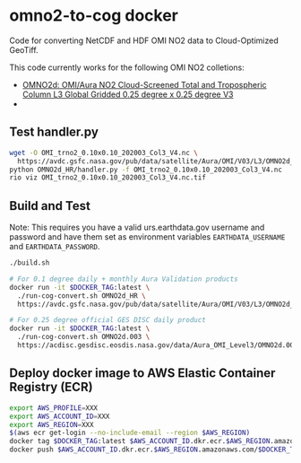 # omno2-to-cog docker

Code for converting NetCDF and HDF OMI NO2 data to Cloud-Optimized GeoTiff.

This code currently works for the following OMI NO2 colletions:
* [OMNO2d: OMI/Aura NO2 Cloud-Screened Total and Tropospheric Column L3 Global Gridded 0.25 degree x 0.25 degree V3](https://acdisc.gesdisc.eosdis.nasa.gov/data/Aura_OMI_Level3/OMNO2d.003/)
* 


## Test handler.py

```bash
wget -O OMI_trno2_0.10x0.10_202003_Col3_V4.nc \
  https://avdc.gsfc.nasa.gov/pub/data/satellite/Aura/OMI/V03/L3/OMNO2d_HR/OMNO2d_HRM/OMI_trno2_0.10x0.10_202003_Col3_V4.nc
python OMNO2d_HR/handler.py -f OMI_trno2_0.10x0.10_202003_Col3_V4.nc
rio viz OMI_trno2_0.10x0.10_202003_Col3_V4.nc.tif
```

## Build and Test 

Note: This requires you have a valid urs.earthdata.gov username and password and
have them set as environment variables `EARTHDATA_USERNAME` and
`EARTHDATA_PASSWORD`.

```bash
./build.sh

# For 0.1 degree daily + monthly Aura Validation products
docker run -it $DOCKER_TAG:latest \
  ./run-cog-convert.sh OMNO2d_HR \
  https://avdc.gsfc.nasa.gov/pub/data/satellite/Aura/OMI/V03/L3/OMNO2d_HR/OMNO2d_HRM/OMI_trno2_0.10x0.10_200410_Col3_V4.nc

# For 0.25 degree official GES DISC daily product
docker run -it $DOCKER_TAG:latest \
  ./run-cog-convert.sh OMNO2d.003 \
  https://acdisc.gesdisc.eosdis.nasa.gov/data/Aura_OMI_Level3/OMNO2d.003/2020/OMI-Aura_L3-OMNO2d_2020m0101_v003-2020m0330t173100.he5
```

## Deploy docker image to AWS Elastic Container Registry (ECR)

```bash
export AWS_PROFILE=XXX
export AWS_ACCOUNT_ID=XXX
export AWS_REGION=XXX
$(aws ecr get-login --no-include-email --region $AWS_REGION)
docker tag $DOCKER_TAG:latest $AWS_ACCOUNT_ID.dkr.ecr.$AWS_REGION.amazonaws.com/$DOCKER_TAG:latest
docker push $AWS_ACCOUNT_ID.dkr.ecr.$AWS_REGION.amazonaws.com/$DOCKER_TAG:latest
```

